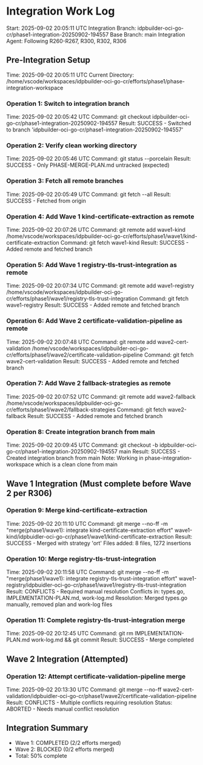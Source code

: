# Integration Work Log
Start: 2025-09-02 20:05:11 UTC
Integration Branch: idpbuilder-oci-go-cr/phase1-integration-20250902-194557
Base Branch: main
Integration Agent: Following R260-R267, R300, R302, R306

## Pre-Integration Setup
Time: 2025-09-02 20:05:11 UTC
Current Directory: /home/vscode/workspaces/idpbuilder-oci-go-cr/efforts/phase1/phase-integration-workspace

### Operation 1: Switch to integration branch
Time: 2025-09-02 20:05:42 UTC
Command: git checkout idpbuilder-oci-go-cr/phase1-integration-20250902-194557
Result: SUCCESS - Switched to branch 'idpbuilder-oci-go-cr/phase1-integration-20250902-194557'

### Operation 2: Verify clean working directory
Time: 2025-09-02 20:05:46 UTC
Command: git status --porcelain
Result: SUCCESS - Only PHASE-MERGE-PLAN.md untracked (expected)

### Operation 3: Fetch all remote branches
Time: 2025-09-02 20:05:49 UTC
Command: git fetch --all
Result: SUCCESS - Fetched from origin

### Operation 4: Add Wave 1 kind-certificate-extraction as remote
Time: 2025-09-02 20:07:26 UTC
Command: git remote add wave1-kind /home/vscode/workspaces/idpbuilder-oci-go-cr/efforts/phase1/wave1/kind-certificate-extraction
Command: git fetch wave1-kind
Result: SUCCESS - Added remote and fetched branch

### Operation 5: Add Wave 1 registry-tls-trust-integration as remote
Time: 2025-09-02 20:07:34 UTC
Command: git remote add wave1-registry /home/vscode/workspaces/idpbuilder-oci-go-cr/efforts/phase1/wave1/registry-tls-trust-integration
Command: git fetch wave1-registry
Result: SUCCESS - Added remote and fetched branch

### Operation 6: Add Wave 2 certificate-validation-pipeline as remote
Time: 2025-09-02 20:07:48 UTC
Command: git remote add wave2-cert-validation /home/vscode/workspaces/idpbuilder-oci-go-cr/efforts/phase1/wave2/certificate-validation-pipeline
Command: git fetch wave2-cert-validation
Result: SUCCESS - Added remote and fetched branch

### Operation 7: Add Wave 2 fallback-strategies as remote
Time: 2025-09-02 20:07:52 UTC
Command: git remote add wave2-fallback /home/vscode/workspaces/idpbuilder-oci-go-cr/efforts/phase1/wave2/fallback-strategies
Command: git fetch wave2-fallback
Result: SUCCESS - Added remote and fetched branch

### Operation 8: Create integration branch from main
Time: 2025-09-02 20:09:45 UTC
Command: git checkout -b idpbuilder-oci-go-cr/phase1-integration-20250902-194557 main
Result: SUCCESS - Created integration branch from main
Note: Working in phase-integration-workspace which is a clean clone from main

## Wave 1 Integration (Must complete before Wave 2 per R306)

### Operation 9: Merge kind-certificate-extraction
Time: 2025-09-02 20:11:10 UTC
Command: git merge --no-ff -m "merge(phase1/wave1): integrate kind-certificate-extraction effort" wave1-kind/idpbuidler-oci-go-cr/phase1/wave1/kind-certificate-extraction
Result: SUCCESS - Merged with strategy 'ort'
Files added: 8 files, 1272 insertions

### Operation 10: Merge registry-tls-trust-integration
Time: 2025-09-02 20:11:58 UTC
Command: git merge --no-ff -m "merge(phase1/wave1): integrate registry-tls-trust-integration effort" wave1-registry/idpbuidler-oci-go-cr/phase1/wave1/registry-tls-trust-integration
Result: CONFLICTS - Required manual resolution
Conflicts in: types.go, IMPLEMENTATION-PLAN.md, work-log.md
Resolution: Merged types.go manually, removed plan and work-log files

### Operation 11: Complete registry-tls-trust-integration merge
Time: 2025-09-02 20:12:45 UTC
Command: git rm IMPLEMENTATION-PLAN.md work-log.md && git commit
Result: SUCCESS - Merge completed

## Wave 2 Integration (Attempted)

### Operation 12: Attempt certificate-validation-pipeline merge
Time: 2025-09-02 20:13:30 UTC
Command: git merge --no-ff wave2-cert-validation/idpbuidler-oci-go-cr/phase1/wave2/certificate-validation-pipeline
Result: CONFLICTS - Multiple conflicts requiring resolution
Status: ABORTED - Needs manual conflict resolution

## Integration Summary
- Wave 1: COMPLETED (2/2 efforts merged)
- Wave 2: BLOCKED (0/2 efforts merged)
- Total: 50% complete